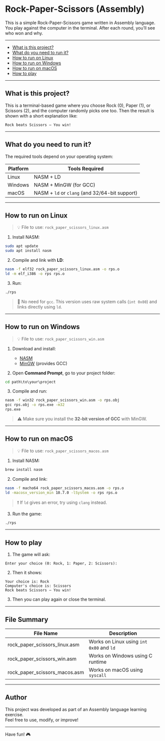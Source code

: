 # Rock-Paper-Scissors (Assembly)

This is a simple Rock-Paper-Scissors game written in Assembly language. You play against the computer in the terminal. After each round, you’ll see who won and why.

---

- [What is this project?](#what-is-this-project)
- [What do you need to run it?](#what-do-you-need-to-run-it)
- [How to run on Linux](#how-to-run-on-linux)
- [How to run on Windows](#how-to-run-on-windows)
- [How to run on macOS](#how-to-run-on-macos)
- [How to play](#how-to-play)

---

## What is this project?

This is a terminal-based game where you choose Rock (0), Paper (1), or Scissors (2), and the computer randomly picks one too. Then the result is shown with a short explanation like:

```
Rock beats Scissors — You win!
```

---

## What do you need to run it?

The required tools depend on your operating system:

| Platform | Tools Required |
|----------|----------------|
| Linux    | NASM + LD |
| Windows  | NASM + MinGW (for GCC) |
| macOS    | NASM + `ld` or `clang` (and 32/64-bit support) |

---

## How to run on Linux

> 💡 File to use: `rock_paper_scissors_linux.asm`

1. Install NASM:
```bash
sudo apt update
sudo apt install nasm
```

2. Compile and link with **LD**:
```bash
nasm -f elf32 rock_paper_scissors_linux.asm -o rps.o
ld -m elf_i386 -o rps rps.o
```

3. Run:
```bash
./rps
```

> 🧠 No need for `gcc`. This version uses raw system calls (`int 0x80`) and links directly using `ld`.

---

## How to run on Windows

> 💡 File to use: `rock_paper_scissors_win.asm`

1. Download and install:
   - [NASM](https://www.nasm.us/pub/nasm/releasebuilds/)
   - [MinGW](https://sourceforge.net/projects/mingw/) (provides GCC)

2. Open **Command Prompt**, go to your project folder:
```cmd
cd path\to\your\project
```

3. Compile and run:
```cmd
nasm -f win32 rock_paper_scissors_win.asm -o rps.obj
gcc rps.obj -o rps.exe -m32
rps.exe
```

> ⚠️ Make sure you install the **32-bit version of GCC** with MinGW.

---

## How to run on macOS

> 💡 File to use: `rock_paper_scissors_macos.asm`

1. Install NASM:
```bash
brew install nasm
```

2. Compile and link:
```bash
nasm -f macho64 rock_paper_scissors_macos.asm -o rps.o
ld -macosx_version_min 10.7.0 -lSystem -o rps rps.o
```

> ❗ If `ld` gives an error, try using `clang` instead.

3. Run the game:
```bash
./rps
```

---

## How to play

1. The game will ask:
```
Enter your choice (0: Rock, 1: Paper, 2: Scissors):
```

2. Then it shows:
```
Your choice is: Rock
Computer's choice is: Scissors
Rock beats Scissors — You win!
```

3. Then you can play again or close the terminal.

---

## File Summary

| File Name                        | Description                       |
|----------------------------------|-----------------------------------|
| rock_paper_scissors_linux.asm   | Works on Linux using `int 0x80` and `ld` |
| rock_paper_scissors_win.asm     | Works on Windows using C runtime |
| rock_paper_scissors_macos.asm   | Works on macOS using `syscall`   |

---

## Author

This project was developed as part of an Assembly language learning exercise.  
Feel free to use, modify, or improve!

---

Have fun! 🎮
